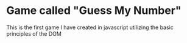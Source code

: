 # Game called "Guess My Number"
This is the first game I have created in javascript utilizing the basic principles of the DOM
